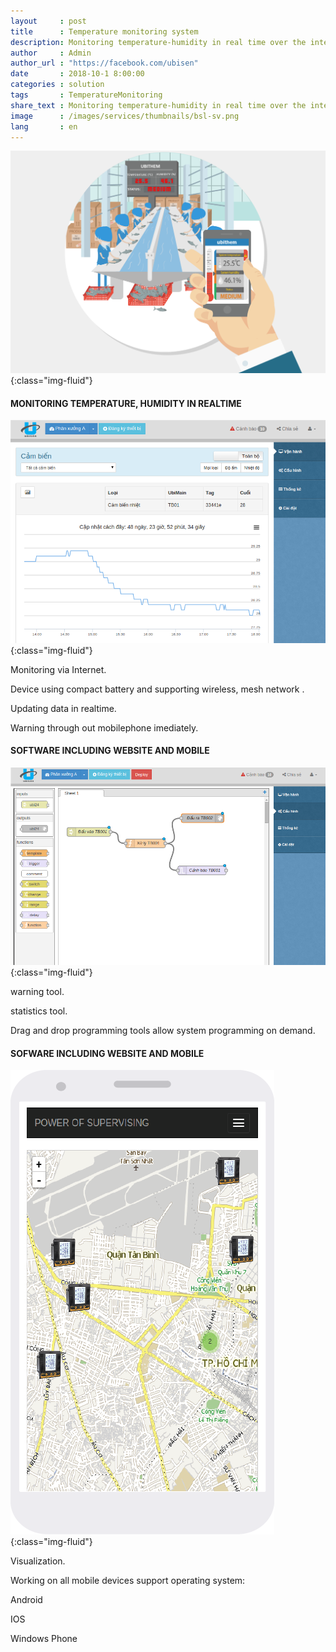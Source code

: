 ```yaml
---
layout     : post
title      : Temperature monitoring system
description: Monitoring temperature-humidity in real time over the internet, warning immediately to ensure quality of products. Monitoring via Internet. Device using compact battery and supporting wireless, mesh network. Updating data in realtime. Warning through out mobilephone imediately.
author     : Admin
author_url : "https://facebook.com/ubisen"
date       : 2018-10-1 8:00:00
categories : solution
tags       : TemperatureMonitoring
share_text : Monitoring temperature-humidity in real time over the internet, warning immediately to ensure quality of products.
image      : /images/services/thumbnails/bsl-sv.png
lang       : en
---
```


![energy-management](/images/services/sht.png){:class="img-fluid"}

#### MONITORING TEMPERATURE, HUMIDITY IN REALTIME

![energy-management](/images/services/sht-1.png){:class="img-fluid"}

Monitoring via Internet.

Device using compact battery and supporting wireless, mesh network .

Updating data in realtime.

Warning through out mobilephone imediately.

#### SOFTWARE INCLUDING WEBSITE AND MOBILE

![energy-management](/images/services/sht-2.png){:class="img-fluid"}

warning tool.

statistics tool.

Drag and drop programming tools allow system programming on demand.

#### SOFWARE INCLUDING WEBSITE AND MOBILE

![energy-management](/images/services/pm-sm.png){:class="img-fluid"}

Visualization.

Working on all mobile devices support operating system:

Android

IOS

Windows Phone
